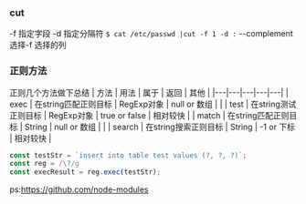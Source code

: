 ### cut
-f 指定字段
-d 指定分隔符
`$ cat /etc/passwd |cut -f 1 -d :`
--complement 选择-f 选择的列

### 正则方法
正则几个方法做下总结
| 方法  | 用法  | 属于  | 返回 | 其他 |
|---|---|---|---|---|
|  exec | 在string匹配正则目标  | RegExp对象 | null or 数组 | |
|  test | 在string测试正则目标  | RegExp对象 | true or false | 相对较快 |
|  match | 在string匹配正则目标  | String | null or 数组 | |
|  search | 在string搜索正则目标  | String | -1 or 下标 | 相对较快 |

```javascript
const testStr = `insert into table test values (?, ?, ?)`;
const reg = /\?/g
const execResult = reg.exec(testStr);
```





ps:https://github.com/node-modules